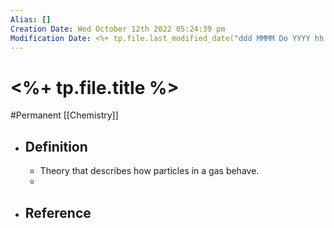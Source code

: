 ```yaml
---
Alias: []
Creation Date: Wed October 12th 2022 05:24:39 pm 
Modification Date: <%+ tp.file.last_modified_date("ddd MMMM Do YYYY hh:mm:ss a") %>
---
```

# <%+ tp.file.title %>
#Permanent [[Chemistry]]

- ## Definition
	- Theory that describes how particles in a gas behave.
	- 
- ## Reference